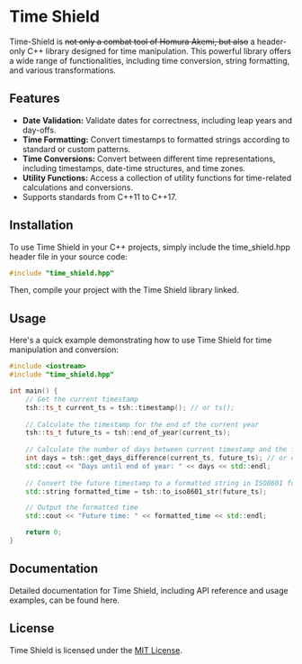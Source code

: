 # Time Shield

Time-Shield is ~~not only a combat tool of Homura Akemi, but also~~ a header-only C++ library designed for time manipulation. This powerful library offers a wide range of functionalities, including time conversion, string formatting, and various transformations.

## Features

- **Date Validation:** Validate dates for correctness, including leap years and day-offs.
- **Time Formatting:** Convert timestamps to formatted strings according to standard or custom patterns.
- **Time Conversions:** Convert between different time representations, including timestamps, date-time structures, and time zones.
- **Utility Functions:** Access a collection of utility functions for time-related calculations and conversions.
- Supports standards from C++11 to C++17.

## Installation

To use Time Shield in your C++ projects, simply include the time_shield.hpp header file in your source code:

```cpp
#include "time_shield.hpp"
```

Then, compile your project with the Time Shield library linked.

## Usage

Here's a quick example demonstrating how to use Time Shield for time manipulation and conversion:

```cpp
#include <iostream>
#include "time_shield.hpp"

int main() {
    // Get the current timestamp
    tsh::ts_t current_ts = tsh::timestamp(); // or ts();
	
	// Calculate the timestamp for the end of the current year
	tsh::ts_t future_ts = tsh::end_of_year(current_ts);
	
	// Calculate the number of days between current timestamp and the future timestamp
	int days = tsh::get_days_difference(current_ts, future_ts); // or days(current_ts, future_ts);
	std::cout << "Days until end of year: " << days << std::endl;
	
    // Convert the future timestamp to a formatted string in ISO8601 format
    std::string formatted_time = tsh::to_iso8601_str(future_ts);

    // Output the formatted time
    std::cout << "Future time: " << formatted_time << std::endl;

    return 0;
}
```

## Documentation

Detailed documentation for Time Shield, including API reference and usage examples, can be found here.

## License

Time Shield is licensed under the [MIT License](LICENSE).